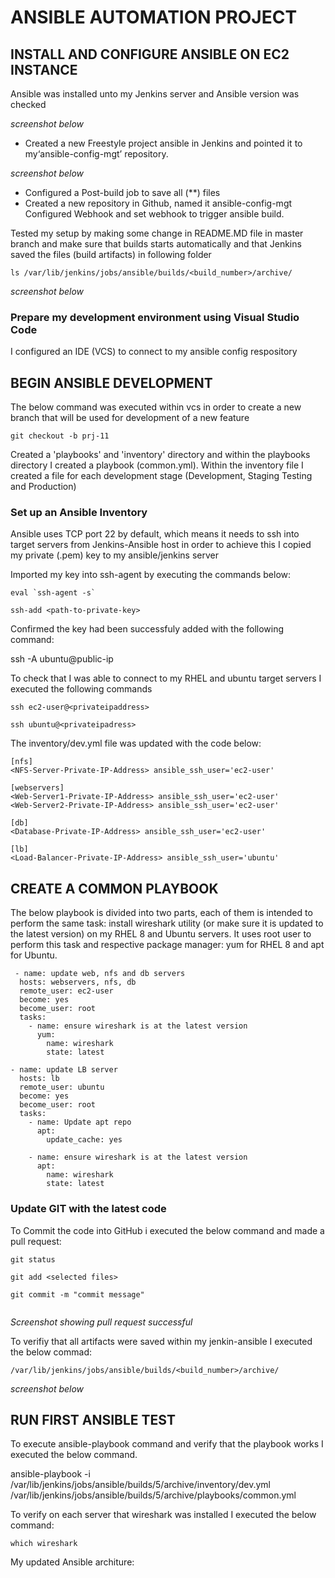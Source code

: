 # __ANSIBLE AUTOMATION PROJECT__

## INSTALL AND CONFIGURE ANSIBLE ON EC2 INSTANCE

Ansible was installed unto my Jenkins server and Ansible version was checked

*screenshot below*

- Created a new Freestyle project ansible in Jenkins and pointed it to my‘ansible-config-mgt’ repository.

*screenshot below*
- Configured a Post-build job to save all (**) files
- Created a new repository in Github, named it ansible-config-mgt 
Configured Webhook and set webhook to trigger ansible build.

Tested my setup by making some change in README.MD file in master branch and make sure that  builds starts automatically and that Jenkins saved the files (build artifacts) in following folder

```
ls /var/lib/jenkins/jobs/ansible/builds/<build_number>/archive/
```

*screenshot below*

### Prepare my development environment using Visual Studio Code

I configured an IDE (VCS) to connect to my ansible config respository

## BEGIN ANSIBLE DEVELOPMENT

The below command was executed within vcs in order to create a new branch that will be used for development of a new feature

```
git checkout -b prj-11
```

Created a 'playbooks' and 'inventory' directory and within the playbooks directory I created a playbook (common.yml). Within the inventory file I created a file for each development stage (Development, Staging Testing and Production)

### Set up an Ansible Inventory

 Ansible uses TCP port 22 by default, which means it needs to ssh into target servers from Jenkins-Ansible host  in order to achieve this I copied my private (.pem) key to my ansible/jenkins server

Imported my key into ssh-agent by executing the commands below:

```
eval `ssh-agent -s`

ssh-add <path-to-private-key>
```

Confirmed the key had been successfuly added with the following command:

ssh -A ubuntu@public-ip

To check that I was able to connect to my RHEL and ubuntu target servers I executed the following commands

```
ssh ec2-user@<privateipaddress>

ssh ubuntu@<privateipadress>
```

The inventory/dev.yml file was updated with the code below:


```
[nfs]
<NFS-Server-Private-IP-Address> ansible_ssh_user='ec2-user'

[webservers]
<Web-Server1-Private-IP-Address> ansible_ssh_user='ec2-user'
<Web-Server2-Private-IP-Address> ansible_ssh_user='ec2-user'

[db]
<Database-Private-IP-Address> ansible_ssh_user='ec2-user' 

[lb]
<Load-Balancer-Private-IP-Address> ansible_ssh_user='ubuntu'
```

## CREATE A COMMON PLAYBOOK

 The below playbook is divided into two parts, each of them is intended to perform the same task: install wireshark utility (or make sure it is updated to the latest version) on my RHEL 8 and Ubuntu servers. It uses root user to perform this task and respective package manager: yum for RHEL 8 and apt for Ubuntu.

 
```
 - name: update web, nfs and db servers
  hosts: webservers, nfs, db
  remote_user: ec2-user
  become: yes
  become_user: root
  tasks:
    - name: ensure wireshark is at the latest version
      yum:
        name: wireshark
        state: latest

- name: update LB server
  hosts: lb
  remote_user: ubuntu
  become: yes
  become_user: root
  tasks:
    - name: Update apt repo
      apt: 
        update_cache: yes

    - name: ensure wireshark is at the latest version
      apt:
        name: wireshark
        state: latest

```

### Update GIT with the latest code

To Commit the code into GitHub i executed the below command and made a pull request:

```
git status

git add <selected files>

git commit -m "commit message"


```

*Screenshot showing pull request successful*

To verifiy that all artifacts were saved within my jenkin-ansible I executed the below commad:

```
/var/lib/jenkins/jobs/ansible/builds/<build_number>/archive/
```

*screenshot below*


## RUN FIRST ANSIBLE TEST

To execute ansible-playbook command and verify that the playbook works I executed the below command. 

ansible-playbook -i /var/lib/jenkins/jobs/ansible/builds/5/archive/inventory/dev.yml /var/lib/jenkins/jobs/ansible/builds/5/archive/playbooks/common.yml

To verify on each server that wireshark was installed I executed the below command:

```
which wireshark
```

My updated Ansible architure:





